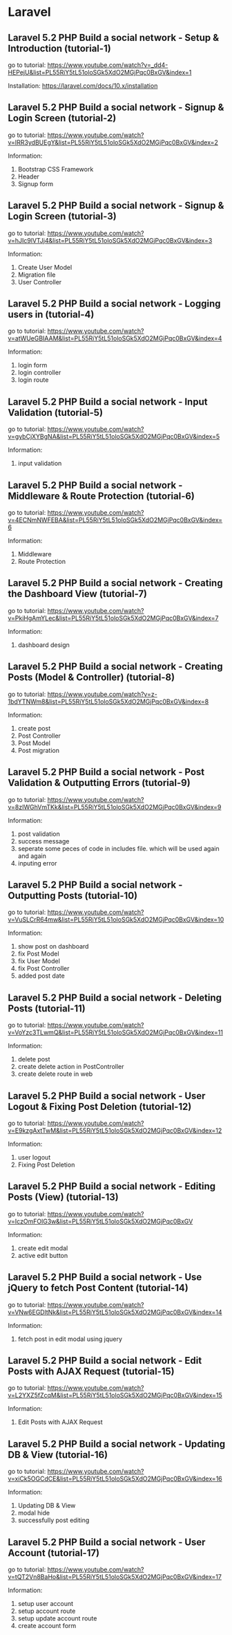 # Laravel

## Laravel 5.2 PHP Build a social network - Setup & Introduction (tutorial-1)

go to tutorial:
https://www.youtube.com/watch?v=_dd4-HEPejU&list=PL55RiY5tL51oloSGk5XdO2MGjPqc0BxGV&index=1

Installation:
https://laravel.com/docs/10.x/installation

## Laravel 5.2 PHP Build a social network - Signup & Login Screen (tutorial-2)

go to tutorial:
https://www.youtube.com/watch?v=IRR3ydBUEgY&list=PL55RiY5tL51oloSGk5XdO2MGjPqc0BxGV&index=2

Information:

1. Bootstrap CSS Framework
2. Header
3. Signup form

## Laravel 5.2 PHP Build a social network - Signup & Login Screen (tutorial-3)

go to tutorial:
https://www.youtube.com/watch?v=hJIc9lVTJj4&list=PL55RiY5tL51oloSGk5XdO2MGjPqc0BxGV&index=3

Information:

1. Create User Model
2. Migration file
3. User Controller

## Laravel 5.2 PHP Build a social network - Logging users in (tutorial-4)

go to tutorial:
https://www.youtube.com/watch?v=atWUeGBIAAM&list=PL55RiY5tL51oloSGk5XdO2MGjPqc0BxGV&index=4

Information:

1. login form
2. login controller
3. login route

## Laravel 5.2 PHP Build a social network - Input Validation (tutorial-5)

go to tutorial:
https://www.youtube.com/watch?v=gybCjXYBgNA&list=PL55RiY5tL51oloSGk5XdO2MGjPqc0BxGV&index=5

Information:

1. input validation

## Laravel 5.2 PHP Build a social network - Middleware & Route Protection (tutorial-6)

go to tutorial:
https://www.youtube.com/watch?v=4ECNmNWFEBA&list=PL55RiY5tL51oloSGk5XdO2MGjPqc0BxGV&index=6

Information:

1. Middleware
2. Route Protection

## Laravel 5.2 PHP Build a social network - Creating the Dashboard View (tutorial-7)

go to tutorial:
https://www.youtube.com/watch?v=PkiHgAmYLec&list=PL55RiY5tL51oloSGk5XdO2MGjPqc0BxGV&index=7

Information:

1. dashboard design

## Laravel 5.2 PHP Build a social network - Creating Posts (Model & Controller) (tutorial-8)

go to tutorial:
https://www.youtube.com/watch?v=z-1bdYTNWm8&list=PL55RiY5tL51oloSGk5XdO2MGjPqc0BxGV&index=8

Information:

1. create post
2. Post Controller
3. Post Model
4. Post migration

## Laravel 5.2 PHP Build a social network - Post Validation & Outputting Errors (tutorial-9)

go to tutorial:
https://www.youtube.com/watch?v=8zIWGhVmTKk&list=PL55RiY5tL51oloSGk5XdO2MGjPqc0BxGV&index=9

Information:

1. post validation
2. success message
3. seperate some peces of code in includes file. which will be used again and again
4. inputing error

## Laravel 5.2 PHP Build a social network - Outputting Posts (tutorial-10)

go to tutorial:
https://www.youtube.com/watch?v=VuSLCrR64mw&list=PL55RiY5tL51oloSGk5XdO2MGjPqc0BxGV&index=10

Information:

1. show post on dashboard
2. fix Post Model
3. fix User Model
4. fix Post Controller
5. added post date

## Laravel 5.2 PHP Build a social network - Deleting Posts (tutorial-11)
go to tutorial:
https://www.youtube.com/watch?v=VoYzc3TLwmQ&list=PL55RiY5tL51oloSGk5XdO2MGjPqc0BxGV&index=11

Information:
1. delete post
2. create delete action in PostController
3. create delete route in web

## Laravel 5.2 PHP Build a social network - User Logout & Fixing Post Deletion (tutorial-12)
go to tutorial:
https://www.youtube.com/watch?v=E9kzgAxtTwM&list=PL55RiY5tL51oloSGk5XdO2MGjPqc0BxGV&index=12

Information:
1. user logout
2. Fixing Post Deletion

## Laravel 5.2 PHP Build a social network - Editing Posts (View) (tutorial-13)
go to tutorial:
https://www.youtube.com/watch?v=IczOmFOlG3w&list=PL55RiY5tL51oloSGk5XdO2MGjPqc0BxGV

Information:
1. create edit modal
2. active edit button

## Laravel 5.2 PHP Build a social network - Use jQuery to fetch Post Content (tutorial-14)
go to tutorial:
https://www.youtube.com/watch?v=VNw6EGDltNk&list=PL55RiY5tL51oloSGk5XdO2MGjPqc0BxGV&index=14

Information:
1. fetch post in edit modal using jquery

## Laravel 5.2 PHP Build a social network - Edit Posts with AJAX Request (tutorial-15)
go to tutorial:
https://www.youtube.com/watch?v=L2YXZ5fZcqM&list=PL55RiY5tL51oloSGk5XdO2MGjPqc0BxGV&index=15

Information:
1. Edit Posts with AJAX Request

## Laravel 5.2 PHP Build a social network - Updating DB & View (tutorial-16)
go to tutorial:
https://www.youtube.com/watch?v=xiCk5OGCdCE&list=PL55RiY5tL51oloSGk5XdO2MGjPqc0BxGV&index=16

Information:
1. Updating DB & View
2. modal hide
3. successfully post editing

## Laravel 5.2 PHP Build a social network - User Account (tutorial-17)
go to tutorial:
https://www.youtube.com/watch?v=tQT2Vn8BaHo&list=PL55RiY5tL51oloSGk5XdO2MGjPqc0BxGV&index=17

Information:
1. setup user account
2. setup account route
3. setup update account route
4. create account form









